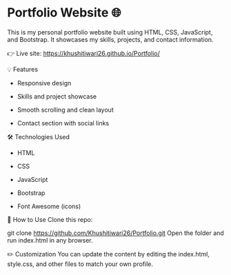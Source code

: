 # Portfolio Website 🌐

This is my personal portfolio website built using HTML, CSS, JavaScript, and Bootstrap. It showcases my skills, projects, and contact information.

👉 Live site: https://khushitiwari26.github.io/Portfolio/

💡 Features
 - Responsive design

 - Skills and project showcase

 - Smooth scrolling and clean layout

 - Contact section with social links

🛠️ Technologies Used
 - HTML

 - CSS

 - JavaScript

 - Bootstrap

 - Font Awesome (icons)

📂 How to Use
Clone this repo:

git clone https://github.com/Khushitiwari26/Portfolio.git
Open the folder and run index.html in any browser.

✏️ Customization
You can update the content by editing the index.html, style.css, and other files to match your own profile.

